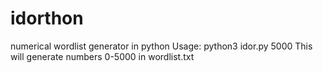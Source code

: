 # idorthon
numerical wordlist generator in python
Usage:
python3 idor.py 5000
This will generate numbers 0-5000 in wordlist.txt

